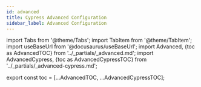 ```yaml
---
id: advanced
title: Cypress Advanced Configuration
sidebar_label: Advanced Configuration
---
```


import Tabs from '@theme/Tabs';
import TabItem from '@theme/TabItem';
import useBaseUrl from '@docusaurus/useBaseUrl';
import Advanced, {toc as AdvancedTOC} from '../\_partials/\_advanced.md';
import AdvancedCypress, {toc as AdvancedCypressTOC} from '../\_partials/\_advanced-cypress.md';

<Advanced />
<AdvancedCypress />

<!-- Using partials breaks table of contents. Using this workaround to get it working again. -->

export const toc = [...AdvancedTOC, ...AdvancedCypressTOC];
